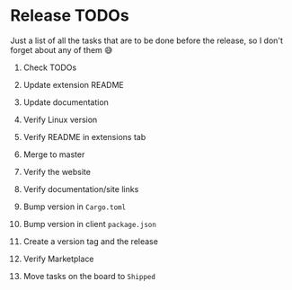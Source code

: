 # Release TODOs

Just a list of all the tasks that are to be done before the release, so I don't forget about any of them :sweat_smile:

1. Check TODOs
2. Update extension README
3. Update documentation

4. Verify Linux version
5. Verify README in extensions tab

6. Merge to master

7. Verify the website
8. Verify documentation/site links

9.  Bump version in `Cargo.toml`
10. Bump version in client `package.json`
11. Create a version tag and the release 

12. Verify Marketplace
13. Move tasks on the board to `Shipped`
